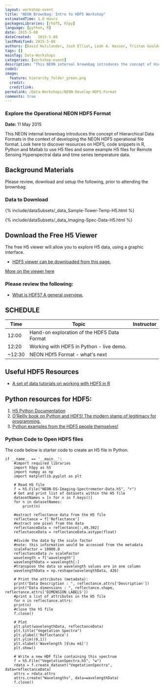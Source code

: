 ```yaml
---
layout: workshop-event
title: "NEON Brownbag: Intro to HDF5 Workshop"
estimatedTime: 1.0 Hours
packagesLibraries: [rhdf5, h5py]
language: [python, R]
date: 2015-5-08
dateCreated:   2015-5-08 
lastModified: 2015-5-08
authors: [David Hulslander, Josh Elliot, Leah A. Wasser, Tristan Goulden]
tags: []
mainTag: Data-Workshops
categories: [workshop-event]
description: "This NEON internal brownbag introduces the concept of Hierarchical Data Formats in the context of developing the NEON HDF5 operational file format. Look here to discover resources on HDF5, code snippets in R, Python and Matlab to use H5 files and some example H5 files for Remote Sensing Hyperspectral data and time series temperature data."
code1: 
image:
  feature: hierarchy_folder_green.png
  credit: 
  creditlink:
permalink: /Data-Workshops/NEON-Develop-HDF5-Format
comments: true 
---
```


### Explore the Operational NEON HDF5 Format

**Date:** 11 May 2015

This NEON internal brownbag introduces the concept of Hierarchical Data Formats 
in the context of developing the NEON HDF5 operational file format. Look here to 
discover resources on HDF5, code snippets in R, Python and Matlab to use H5 files 
and some example H5 files for Remote Sensing Hyperspectral data and time series 
temperature data.

<div id="objectives">

<h2>Background Materials</h2>

Please review, download and setup the following, prior to attending the brownbag.
<h3>Data to Download</h3>

{% include/dataSubsets/_data_Sample-Tower-Temp-H5.html %}

{% include/dataSubsets/_data_Imaging-Spec-Data-H5.html %}


</ul>

<h2>Download the Free H5 Viewer</h2>

<p>The free H5 viewer will allow you to explore H5 data, using a graphic interface. 
</p>

<ul>
<li>
<a href="http://www.hdfgroup.org/products/java/release/download.html" target="_blank" class="btn btn-success"> HDF5 viewer can be downloaded from this page.</a>
</li>
</ul>

<a href="http://neondataskills.org/HDF5/Exploring-Data-HDFView/">More on the
 viewer here</a>

<h3>Please review the following:</h3>
<ul>
<li><a href="http://neondataskills.org/HDF5/About/">What is HDF5? A general overview.</a></li>
</ul>

</div>



## SCHEDULE


| Time        | Topic         | Instructor | 
|-------------|---------------|------------|
| 12:00     | Hand-on exploration of the HDF5 Data Format |          |
| 12:20     | Working with HDF5 in Python - live demo.      |            |
| ~12:30 | NEON HDf5 Format - what's next     |      |

 
## Useful HDF5 Resources

* [A set of data tutorials on working with HDF5 in R](http://neondataskills.org/HDF5/ "Working with HDF5 in R")

## Python resources for HDF5:
1. [H5 Python Documentation]( http://www.h5py.org/ )
2. [O’Reilly book on Python and HDF5! The modern stamp of legitimacy for programming.](https://www.hdfgroup.org/HDF5/examples/api18-py.html) 
3. [Python examples from the HDF5 people themselves!](https://www.hdfgroup.org/HDF5/examples/api18-py.html)



### Python Code to Open HDF5 files

The code below is starter code to create an H5 file in Python.

    if __name__ == '__main__':
		#import required libraries
		import h5py as h5
		import numpy as np
		import matplotlib.pyplot as plt
    
		# Read H5 file
		f = h5.File("NEON-DS-Imaging-Spectrometer-Data.h5", "r")
		# Get and print list of datasets within the H5 file
		datasetNames = [n for n in f.keys()]
		for n in datasetNames:
			print(n)
		
		#extract reflectance data from the H5 file
		reflectance = f['Reflectance']
		#extract one pixel from the data
		reflectanceData = reflectance[:,49,392]
		reflectanceData = reflectanceData.astype(float)

		#divide the data by the scale factor
		#note: this information would be accessed from the metadata
		scaleFactor = 10000.0
		reflectanceData /= scaleFactor
		wavelength = f['wavelength']
		wavelengthData = wavelength[:]
		#transpose the data so wavelength values are in one column
		wavelengthData = np.reshape(wavelengthData, 426)
    
		# Print the attributes (metadata):
		print("Data Description : ", reflectance.attrs['Description'])
		print("Data dimensions : ", reflectance.shape, reflectance.attrs['DIMENSION_LABELS'])
		#print a list of attributes in the H5 file
		for n in reflectance.attrs:
		print(n)
		#close the h5 file
		f.close()
    
		# Plot
		plt.plot(wavelengthData, reflectanceData)
		plt.title("Vegetation Spectra")
		plt.ylabel('Reflectance')
		plt.ylim((0,1))
		plt.xlabel('Wavelength [$\mu m$]')
		plt.show()
	    
		# Write a new HDF file containing this spectrum
		f = h5.File("VegetationSpectra.h5", "w")
		rdata = f.create_dataset("VegetationSpectra", data=reflectanceData)
		attrs = rdata.attrs
		attrs.create("Wavelengths", data=wavelengthData)
		f.close()
